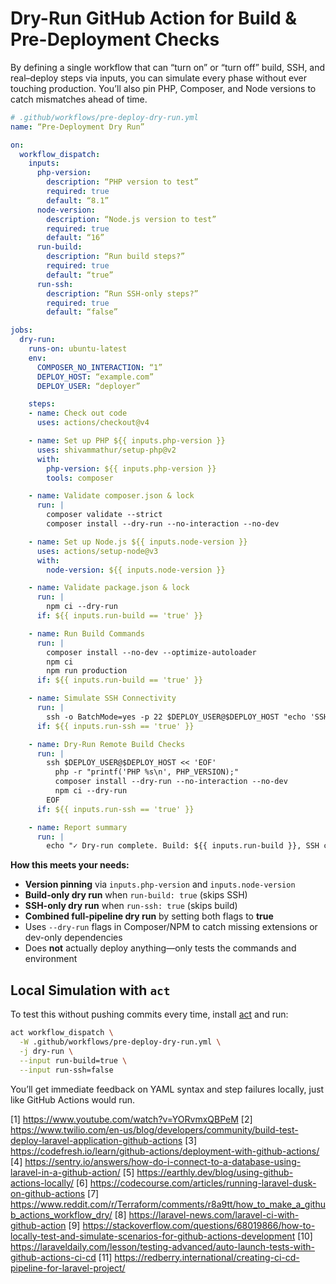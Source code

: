 # Dry-Run GitHub Action for Build & Pre-Deployment Checks

By defining a single workflow that can “turn on” or “turn off” build, SSH, and real–deploy steps via inputs, you can simulate every phase without ever touching production. You’ll also pin PHP, Composer, and Node versions to catch mismatches ahead of time.

```yaml
# .github/workflows/pre-deploy-dry-run.yml
name: “Pre-Deployment Dry Run”

on:
  workflow_dispatch:
    inputs:
      php-version:
        description: “PHP version to test”
        required: true
        default: “8.1”
      node-version:
        description: “Node.js version to test”
        required: true
        default: “16”
      run-build:
        description: “Run build steps?”
        required: true
        default: “true”
      run-ssh:
        description: “Run SSH-only steps?”
        required: true
        default: “false”

jobs:
  dry-run:
    runs-on: ubuntu-latest
    env:
      COMPOSER_NO_INTERACTION: “1”
      DEPLOY_HOST: “example.com”
      DEPLOY_USER: “deployer”

    steps:
    - name: Check out code
      uses: actions/checkout@v4

    - name: Set up PHP ${{ inputs.php-version }}
      uses: shivammathur/setup-php@v2
      with:
        php-version: ${{ inputs.php-version }}
        tools: composer

    - name: Validate composer.json & lock
      run: |
        composer validate --strict
        composer install --dry-run --no-interaction --no-dev

    - name: Set up Node.js ${{ inputs.node-version }}
      uses: actions/setup-node@v3
      with:
        node-version: ${{ inputs.node-version }}

    - name: Validate package.json & lock
      run: |
        npm ci --dry-run
      if: ${{ inputs.run-build == 'true' }}

    - name: Run Build Commands
      run: |
        composer install --no-dev --optimize-autoloader
        npm ci
        npm run production
      if: ${{ inputs.run-build == 'true' }}

    - name: Simulate SSH Connectivity
      run: |
        ssh -o BatchMode=yes -p 22 $DEPLOY_USER@$DEPLOY_HOST "echo 'SSH OK on $DEPLOY_HOST'"
      if: ${{ inputs.run-ssh == 'true' }}

    - name: Dry-Run Remote Build Checks
      run: |
        ssh $DEPLOY_USER@$DEPLOY_HOST << 'EOF'
          php -r "printf('PHP %s\n', PHP_VERSION);"
          composer install --dry-run --no-interaction --no-dev
          npm ci --dry-run
        EOF
      if: ${{ inputs.run-ssh == 'true' }}

    - name: Report summary
      run: |
        echo "✓ Dry-run complete. Build: ${{ inputs.run-build }}, SSH checks: ${{ inputs.run-ssh }}"
```

**How this meets your needs:**
- **Version pinning** via `inputs.php-version` and `inputs.node-version`  
- **Build-only dry run** when `run-build: true` (skips SSH)  
- **SSH-only dry run** when `run-ssh: true` (skips build)  
- **Combined full-pipeline dry run** by setting both flags to **true**  
- Uses `--dry-run` flags in Composer/NPM to catch missing extensions or dev-only dependencies  
- Does **not** actually deploy anything—only tests the commands and environment  

## Local Simulation with `act`
To test this without pushing commits every time, install [act](https://github.com/nektos/act) and run:
```bash
act workflow_dispatch \
  -W .github/workflows/pre-deploy-dry-run.yml \
  -j dry-run \
  --input run-build=true \
  --input run-ssh=false
```
You’ll get immediate feedback on YAML syntax and step failures locally, just like GitHub Actions would run.

[1] https://www.youtube.com/watch?v=YORvmxQBPeM
[2] https://www.twilio.com/en-us/blog/developers/community/build-test-deploy-laravel-application-github-actions
[3] https://codefresh.io/learn/github-actions/deployment-with-github-actions/
[4] https://sentry.io/answers/how-do-i-connect-to-a-database-using-laravel-in-a-github-action/
[5] https://earthly.dev/blog/using-github-actions-locally/
[6] https://codecourse.com/articles/running-laravel-dusk-on-github-actions
[7] https://www.reddit.com/r/Terraform/comments/r8a9tt/how_to_make_a_github_actions_workflow_dry/
[8] https://laravel-news.com/laravel-ci-with-github-action
[9] https://stackoverflow.com/questions/68019866/how-to-locally-test-and-simulate-scenarios-for-github-actions-development
[10] https://laraveldaily.com/lesson/testing-advanced/auto-launch-tests-with-github-actions-ci-cd
[11] https://redberry.international/creating-ci-cd-pipeline-for-laravel-project/

